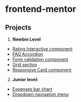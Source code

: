 # frontend-mentor


## Projects

1. **Newbie Level**
  - [Rating Interactive component](https://alexcumplido.github.io/frontend-mentor/rating-component)
  - [FAQ Accordion]()
  - [Form validation component]()
  - [Grid section]()
  - [Responsive Card component]()
 

2. **Junior level:**
  - [Expenses bar chart](https://sdann26.github.io/frontend-mentor/advice-generator-app-main)
  - [Dropdown navigation menu]()